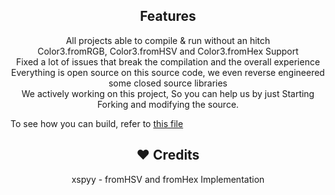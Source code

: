 <h2 align="center"> Features </h2>

<p align=center>  
All projects able to compile & run without an hitch<br>
Color3.fromRGB, Color3.fromHSV and Color3.fromHex Support<br>
Fixed a lot of issues that break the compilation and the overall experience<br>
Everything is open source on this source code, we even reverse engineered some closed source libraries<br>
We actively working on this project, So you can help us by just Starting Forking and modifying the source.
</p> 

To see how you can build, refer to [this file](/BUILDING.md)

<h2 align="center"> ❤️ Credits </h2>

<p align=center>  
xspyy - fromHSV and fromHex Implementation
</p> 
